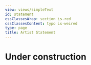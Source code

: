 ```yaml
---
view: views/simpleText
id: statement
cssClassesWrap: section is-red
cssClassesContent: typo is-weired
type: page
title: Artist Statement
---
```

# Under construction